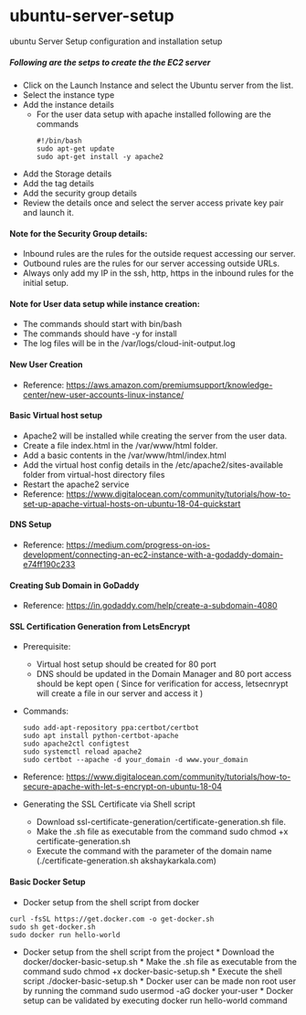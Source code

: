 # ubuntu-server-setup
ubuntu Server Setup configuration and installation setup 

##### Following are the setps to create the the EC2 server

* Click on the Launch Instance and select the Ubuntu server from the list.
* Select the instance type
* Add the instance details 
  * For the	 user data setup with apache installed following are the commands 	
    ```
    #!/bin/bash
    sudo apt-get update
    sudo apt-get install -y apache2
    ```
* Add the Storage details 
* Add the tag details 
* Add the security group details 
* Review the details once and select the server access private key pair and launch it.

#### Note for the Security Group details:
* Inbound rules are the rules for the outside request accessing our server.
* Outbound rules are the rules for our server accessing outside URLs.
* Always only add my IP  in the ssh, http, https in the inbound rules for the initial setup.


#### Note for User data setup while instance creation: 
* The commands should start with bin/bash
* The commands should have -y for install
* The log files will be in the /var/logs/cloud-init-output.log

#### New User Creation
* Reference: https://aws.amazon.com/premiumsupport/knowledge-center/new-user-accounts-linux-instance/

#### Basic Virtual host setup 
* Apache2 will be installed while creating the server from the user data.
* Create a file index.html in the /var/www/html folder.
* Add a basic contents in the /var/www/html/index.html
* Add the virtual host config details in the /etc/apache2/sites-available folder from virtual-host directory files 
* Restart the apache2 service
* Reference: https://www.digitalocean.com/community/tutorials/how-to-set-up-apache-virtual-hosts-on-ubuntu-18-04-quickstart

#### DNS Setup 
* Reference: https://medium.com/progress-on-ios-development/connecting-an-ec2-instance-with-a-godaddy-domain-e74ff190c233

#### Creating Sub Domain in GoDaddy
* Reference: https://in.godaddy.com/help/create-a-subdomain-4080


#### SSL Certification Generation from LetsEncrypt
* Prerequisite:
     * Virtual host setup should be created for 80 port 
     * DNS should be updated in the Domain Manager and 80 port access should be kept open ( Since for verification for access, letsecnrypt will create a file in our server and access it )
* Commands: 
     ```
     sudo add-apt-repository ppa:certbot/certbot
     sudo apt install python-certbot-apache
     sudo apache2ctl configtest
     sudo systemctl reload apache2
     sudo certbot --apache -d your_domain -d www.your_domain
     ```
* Reference: https://www.digitalocean.com/community/tutorials/how-to-secure-apache-with-let-s-encrypt-on-ubuntu-18-04

* Generating the SSL Certificate via Shell script
    * Download ssl-certificate-generation/certificate-generation.sh file.
    * Make the .sh file as executable from the command sudo chmod +x certificate-generation.sh 
    * Execute the command with the parameter of the domain name (./certificate-generation.sh akshaykarkala.com)

#### Basic Docker Setup
* Docker setup from the shell script from docker 
```
curl -fsSL https://get.docker.com -o get-docker.sh
sudo sh get-docker.sh
sudo docker run hello-world 
```

* Docker setup from the shell script from the project 
      * Download the docker/docker-basic-setup.sh 
      * Make the .sh file as executable from the command sudo chmod +x docker-basic-setup.sh 
      * Execute the shell script ./docker-basic-setup.sh 
      * Docker user can be made non root user by running the command sudo usermod -aG docker your-user
      * Docker setup can be validated by executing docker run hello-world command
      



